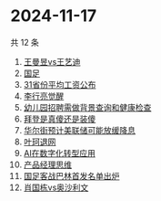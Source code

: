 # 2024-11-17

共 12 条

<!-- BEGIN ZHIHUSEARCH -->
<!-- 最后更新时间 Sun Nov 17 2024 12:15:55 GMT+0800 (China Standard Time) -->
1. [王曼昱vs王艺迪](https://www.zhihu.com/search?q=王曼昱vs王艺迪)
1. [国足](https://www.zhihu.com/search?q=国足)
1. [31省份平均工资公布](https://www.zhihu.com/search?q=31省份平均工资公布)
1. [李行亮觉醒](https://www.zhihu.com/search?q=李行亮觉醒)
1. [幼儿园招聘需做背景查询和健康检查](https://www.zhihu.com/search?q=幼儿园招聘需做背景查询和健康检查)
1. [拜登是真傻还是装傻](https://www.zhihu.com/search?q=拜登是真傻还是装傻)
1. [华尔街预计美联储可能放缓降息](https://www.zhihu.com/search?q=华尔街预计美联储可能放缓降息)
1. [叶珂退网](https://www.zhihu.com/search?q=叶珂退网)
1. [AI在数字化转型应用](https://www.zhihu.com/search?q=AI在数字化转型应用)
1. [产品经理思维](https://www.zhihu.com/search?q=产品经理思维)
1. [国足客战巴林首发名单出炉](https://www.zhihu.com/search?q=国足客战巴林首发名单出炉)
1. [肖国栋vs奥沙利文](https://www.zhihu.com/search?q=肖国栋vs奥沙利文)
<!-- END ZHIHUSEARCH -->
